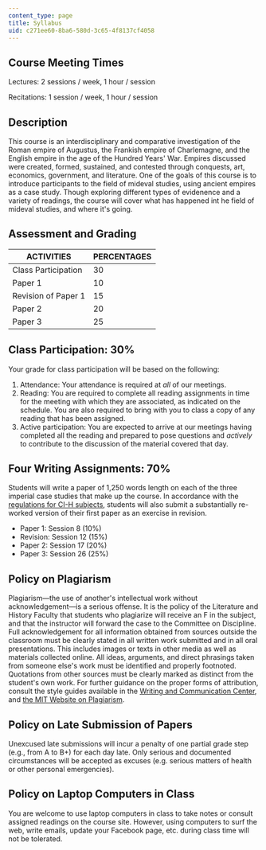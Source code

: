 ```yaml
---
content_type: page
title: Syllabus
uid: c271ee60-8ba6-580d-3c65-4f8137cf4058
---
```


Course Meeting Times
--------------------

Lectures: 2 sessions / week, 1 hour / session

Recitations: 1 session / week, 1 hour / session

Description
-----------

This course is an interdisciplinary and comparative investigation of the Roman empire of Augustus, the Frankish empire of Charlemagne, and the English empire in the age of the Hundred Years' War. Empires discussed were created, formed, sustained, and contested through conquests, art, economics, government, and literature. One of the goals of this course is to introduce participants to the field of mideval studies, using ancient empires as a case study. Though exploring different types of evidenence and a variety of readings, the course will cover what has happened int he field of mideval studies, and where it's going.

**Assessment and Grading**
--------------------------

| ACTIVITIES | PERCENTAGES |
| --- | --- |
| Class Participation | 30 |
| Paper 1 | 10 |
| Revision of Paper 1 | 15 |
| Paper 2 | 20 |
| Paper 3 | 25 

Class Participation: 30%
------------------------

Your grade for class participation will be based on the following:

1.  Attendance: Your attendance is required at _all_ of our meetings.
2.  Reading: You are required to complete all reading assignments in time for the meeting with which they are associated, as indicated on the schedule. You are also required to bring with you to class a copy of any reading that has been assigned.
3.  Active participation: You are expected to arrive at our meetings having completed all the reading and prepared to pose questions and _actively_ to contribute to the discussion of the material covered that day.

Four Writing Assignments: 70%
-----------------------------

Students will write a paper of 1,250 words length on each of the three imperial case studies that make up the course. In accordance with the [regulations for CI-H subjects](http://web.mit.edu/commreq/), students will also submit a substantially re-worked version of their first paper as an exercise in revision.

*   Paper 1: Session 8 (10%)
*   Revision: Session 12 (15%)
*   Paper 2: Session 17 (20%)
*   Paper 3: Session 26 (25%)

Policy on Plagiarism
--------------------

Plagiarism—the use of another's intellectual work without acknowledgement—is a serious offense. It is the policy of the Literature and History Faculty that students who plagiarize will receive an F in the subject, and that the instructor will forward the case to the Committee on Discipline. Full acknowledgement for all information obtained from sources outside the classroom must be clearly stated in all written work submitted and in all oral presentations. This includes images or texts in other media as well as materials collected online. All ideas, arguments, and direct phrasings taken from someone else's work must be identified and properly footnoted. Quotations from other sources must be clearly marked as distinct from the student's own work. For further guidance on the proper forms of attribution, consult the style guides available in the [Writing and Communication Center](http://cmsw.mit.edu/writing-and-communication-center/), and [the MIT Website on Plagiarism](https://integrity.mit.edu/handbook/what-plagiarism).

Policy on Late Submission of Papers
-----------------------------------

Unexcused late submissions will incur a penalty of one partial grade step (e.g., from A to B+) for each day late. Only serious and documented circumstances will be accepted as excuses (e.g. serious matters of health or other personal emergencies).

Policy on Laptop Computers in Class
-----------------------------------

You are welcome to use laptop computers in class to take notes or consult assigned readings on the course site. However, using computers to surf the web, write emails, update your Facebook page, etc. during class time will not be tolerated.